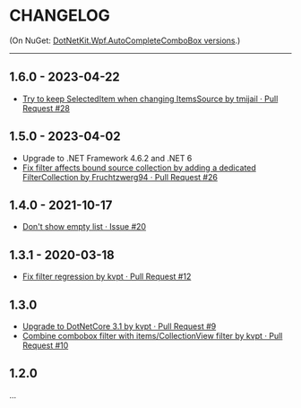 # CHANGELOG

(On NuGet: [DotNetKit.Wpf.AutoCompleteComboBox versions](https://www.nuget.org/packages/DotNetKit.Wpf.AutoCompleteComboBox#versions-tab).)

----

## 1.6.0 - 2023-04-22

- [Try to keep SelectedItem when changing ItemsSource by tmijail · Pull Request #28](https://github.com/vain0x/DotNetKit.Wpf.AutoCompleteComboBox/pull/28)

## 1.5.0 - 2023-04-02

- Upgrade to .NET Framework 4.6.2 and .NET 6
- [Fix filter affects bound source collection by adding a dedicated FilterCollection by Fruchtzwerg94 · Pull Request #26](https://github.com/vain0x/DotNetKit.Wpf.AutoCompleteComboBox/pull/26)

## 1.4.0 - 2021-10-17

- [Don't show empty list · Issue #20](https://github.com/vain0x/DotNetKit.Wpf.AutoCompleteComboBox/issues/20)

## 1.3.1 - 2020-03-18

- [Fix filter regression by kvpt · Pull Request #12](https://github.com/vain0x/DotNetKit.Wpf.AutoCompleteComboBox/pull/12)

## 1.3.0

- [Upgrade to DotNetCore 3.1 by kvpt · Pull Request #9](https://github.com/vain0x/DotNetKit.Wpf.AutoCompleteComboBox/pull/9)
- [Combine combobox filter with items/CollectionView filter by kvpt · Pull Request #10](https://github.com/vain0x/DotNetKit.Wpf.AutoCompleteComboBox/pull/10)

## 1.2.0

...
